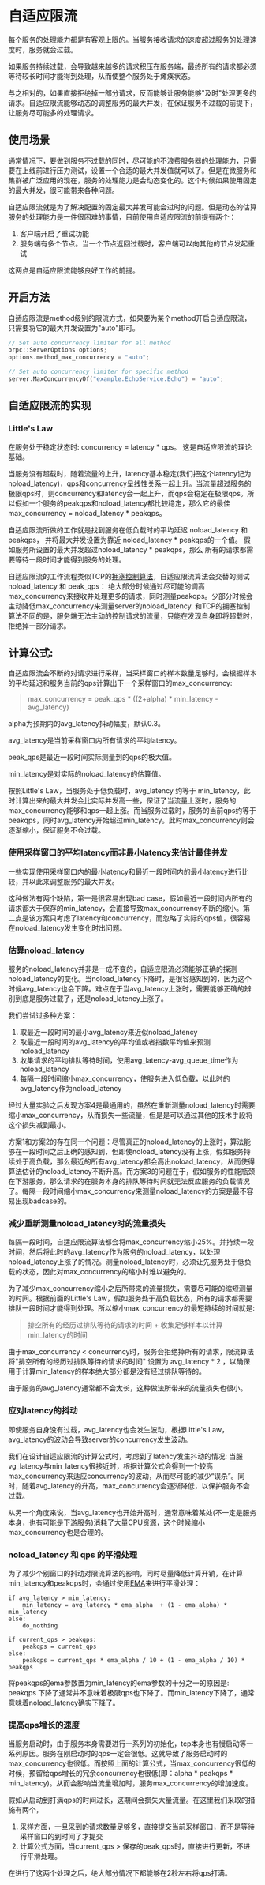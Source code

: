 # 自适应限流

每个服务的处理能力都是有客观上限的。当服务接收请求的速度超过服务的处理速度时，服务就会过载。

如果服务持续过载，会导致越来越多的请求积压在服务端，最终所有的请求都必须等待较长时间才能得到处理，从而使整个服务处于瘫痪状态。

与之相对的，如果直接拒绝掉一部分请求，反而能够让服务能够"及时"处理更多的请求。自适应限流能够动态的调整服务的最大并发，在保证服务不过载的前提下，让服务尽可能多的处理请求。

## 使用场景
通常情况下，要做到服务不过载的同时，尽可能的不浪费服务器的处理能力，只需要在上线前进行压力测试，设置一个合适的最大并发值就可以了。但是在微服务和集群被广泛应用的现在，服务的处理能力是会动态变化的。这个时候如果使用固定的最大并发，很可能带来各种问题。

自适应限流就是为了解决配置的固定最大并发可能会过时的问题。但是动态的估算服务的处理能力是一件很困难的事情，目前使用自适应限流的前提有两个：
1. 客户端开启了重试功能
2. 服务端有多个节点。当一个节点返回过载时，客户端可以向其他的节点发起重试

这两点是自适应限流能够良好工作的前提。

## 开启方法
自适应限流是method级别的限流方式，如果要为某个method开启自适应限流，只需要将它的最大并发设置为"auto"即可。

```c++
// Set auto concurrency limiter for all method
brpc::ServerOptions options;
options.method_max_concurrency = "auto";

// Set auto concurrency limiter for specific method
server.MaxConcurrencyOf("example.EchoService.Echo") = "auto";
```

## 自适应限流的实现

### Little's Law
在服务处于稳定状态时: concurrency = latency * qps。 这是自适应限流的理论基础。

当服务没有超载时，随着流量的上升，latency基本稳定(我们把这个latency记为noload_latency)，qps和concurrency呈线性关系一起上升。当流量超过服务的极限qps时，则concurrency和latency会一起上升，而qps会稳定在极限qps。所以假如一个服务的peakqps和noload_latency都比较稳定，那么它的最佳max_concurrency = noload_latency * peakqps。

自适应限流所做的工作就是找到服务在低负载时的平均延迟 noload_latency 和peakqps， 并将最大并发设置为靠近 noload_latency * peakqps的一个值。 假如服务所设置的最大并发超过noload_latency * peakqps，那么 所有的请求都需要等待一段时间才能得到服务的处理。

自适应限流的工作流程类似TCP的[拥塞控制算法](https://en.wikipedia.org/wiki/TCP_congestion_control#TCP_BBR)，自适应限流算法会交替的测试noload_latency 和 peak_qps： 绝大部分时候通过尽可能的调高max_concurrency来接收并处理更多的请求，同时测量peakqps。少部分时候会主动降低max_concurrency来测量server的noload_latency. 和TCP的拥塞控制算法不同的是，服务端无法主动的控制请求的流量，只能在发现自身即将超载时，拒绝掉一部分请求。

## 计算公式:

自适应限流会不断的对请求进行采样，当采样窗口的样本数量足够时，会根据样本的平均延迟和服务当前的qps计算出下一个采样窗口的max_concurrency:

> max_concurrency = peak_qps * ((2+alpha) * min_latency - avg_latency)

alpha为预期内的avg_latency抖动幅度，默认0.3。

avg_latency是当前采样窗口内所有请求的平均latency。

peak_qps是最近一段时间实际测量到的qps的极大值。

min_latency是对实际的noload_latency的估算值。

按照Little's Law，当服务处于低负载时，avg_latency 约等于 min_latency，此时计算出来的最大并发会比实际并发高一些，保证了当流量上涨时，服务的max_concurrency能够和qps一起上涨。而当服务过载时，服务的当前qps约等于peakqps，同时avg_latency开始超过min_latency。此时max_concurrency则会逐渐缩小，保证服务不会过载。


### 使用采样窗口的平均latency而非最小latency来估计最佳并发

一些实现使用采样窗口内的最小latency和最近一段时间内的最小latency进行比较，并以此来调整服务的最大并发。

这种做法有两个缺陷，第一是很容易出现bad case，假如最近一段时间内所有的请求都大于保存的min_latency，会直接导致max_concurrency不断的缩小。第二点是该方案只考虑了latency和concurrency，而忽略了实际的qps值，很容易在noload_latency发生变化时出问题。


### 估算noload_latency
服务的noload_latency并非是一成不变的，自适应限流必须能够正确的探测noload_latency的变化。当noload_latency下降时，是很容感知到的，因为这个时候avg_latency也会下降。难点在于当avg_latency上涨时，需要能够正确的辨别到底是服务过载了，还是noload_latency上涨了。

我们尝试过多种方案：
1. 取最近一段时间的最小avg_latency来近似noload_latency
2. 取最近一段时间的avg_latency的平均值或者指数平均值来预测noload_latency
3. 收集请求的平均排队等待时间，使用avg_latency-avg_queue_time作为noload_latency
4. 每隔一段时间缩小max_concurrency，使服务进入低负载，以此时的avg_latency作为noload_latency


经过大量实验之后发现方案4是最通用的，虽然在重新测量noload_latency时需要缩小max_concurrency，从而损失一些流量，但是是可以通过其他的技术手段将这个损失减到最小。

方案1和方案2的存在同一个问题：尽管真正的noload_latency的上涨时，算法能够在一段时间之后正确的感知到，但即使noload_latency没有上涨，假如服务持续处于高负载，那么最近的所有avg_latency都会高出noload_latency，从而使得算法估计的noload_latency不断升高。而方案3的问题在于，假如服务的性能瓶颈在下游服务，那么请求的在服务本身的排队等待时间就无法反应服务的负载情况了。每隔一段时间缩小max_concurrency来测量noload_latency的方案是最不容易出现badcase的。

### 减少重新测量noload_latency时的流量损失



每隔一段时间，自适应限流算法都会将max_concurrency缩小25%。并持续一段时间，然后将此时的avg_latency作为服务的noload_latency，以处理noload_latency上涨了的情况。测量noload_latency时，必须让先服务处于低负载的状态，因此对max_concurrency的缩小时难以避免的。

为了减少max_concurrency缩小之后所带来的流量损失，需要尽可能的缩短测量的时间。根据前面的Little's Law，假如服务处于高负载状态，所有的请求都需要排队一段时间才能得到处理。所以缩小max_concurrency的最短持续的时间就是:

> 排空所有的经历过排队等待的请求的时间 + 收集足够样本以计算min_latency的时间

由于max_concurrency < concurrency时，服务会拒绝掉所有的请求，限流算法将"排空所有的经历过排队等待的请求的时间" 设置为 avg_latency * 2 ，以确保用于计算min_latency的样本绝大部分都是没有经过排队等待的。


由于服务的avg_latency通常都不会太长，这种做法所带来的流量损失也很小。


### 应对latency的抖动
即使服务自身没有过载，avg_latency也会发生波动，根据Little's Law，avg_latency的波动会导致server的concurrency发生波动。

我们在设计自适应限流的计算公式时，考虑到了latency发生抖动的情况:
当服vg_latency与min_latency很接近时，根据计算公式会得到一个较高max_concurrency来适应concurrency的波动，从而尽可能的减少“误杀”。同时，随着avg_latency的升高，max_concurrency会逐渐降低，以保护服务不会过载。

从另一个角度来说，当avg_latency也开始升高时，通常意味着某处(不一定是服务本身，也有可能是下游服务)消耗了大量CPU资源，这个时候缩小max_concurrency也是合理的。


### noload_latency 和 qps 的平滑处理
为了减少个别窗口的抖动对限流算法的影响，同时尽量降低计算开销，在计算min_latency和peakqps时，会通过使用[EMA](https://en.wikipedia.org/wiki/Moving_average#Exponential_moving_average)来进行平滑处理：

```
if avg_latency > min_latency:
    min_latency = avg_latency * ema_alpha  + (1 - ema_alpha) * min_latency
else:
    do_nothing
    
if current_qps > peakqps:
    peakqps = current_qps
else: 
    peakqps = current_qps * ema_alpha / 10 + (1 - ema_alpha / 10) * peakqps

```

将peakqps的ema参数置为min_latency的ema参数的十分之一的原因是: peakqps 下降了通常并不意味着极限qps也下降了。而min_latency下降了，通常意味着noload_latency确实下降了。


### 提高qps增长的速度
当服务启动时，由于服务本身需要进行一系列的初始化，tcp本身也有慢启动等一系列原因。服务在刚启动时的qps一定会很低。这就导致了服务启动时的max_concurrency也很低。而按照上面的计算公式，当max_concurrency很低的时候，预留给qps增长的冗余concurrency也很低(即：alpha * peakqps * min_latency)。从而会影响当流量增加时，服务max_concurrency的增加速度。

假如从启动到打满qps的时间过长，这期间会损失大量流量。在这里我们采取的措施有两个，

1. 采样方面，一旦采到的请求数量足够多，直接提交当前采样窗口，而不是等待采样窗口的到时间了才提交
2. 计算公式方面，当current_qps > 保存的peak_qps时，直接进行更新，不进行平滑处理。

在进行了这两个处理之后，绝大部分情况下都能够在2秒左右将qps打满。
